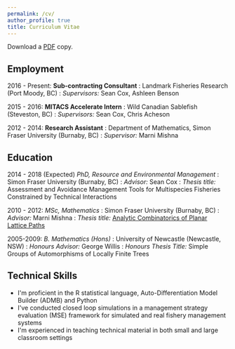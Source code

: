 ```yaml
---
permalink: /cv/
author_profile: true
title: Curriculum Vitae
---
```


Download a [PDF](http://sdnjohnson.com/files/JohnsonCV.pdf) copy.

## Employment

2016 - Present: **Sub-contracting Consultant**
:	Landmark Fisheries Research (Port Moody, BC)
: *Supervisors:* Sean Cox, Ashleen Benson

2015 - 2016: **MITACS Accelerate Intern**
:	Wild Canadian Sablefish (Steveston, BC)
: *Supervisors:* Sean Cox, Chris Acheson

2012 - 2014: **Research Assistant**
: Department of Mathematics, Simon Fraser University (Burnaby, BC)
: *Supervisor:* Marni Mishna

## Education

2014 - 2018 (Expected) *PhD, Resource and Environmental Management*
: Simon Fraser University (Burnaby, BC)
:	*Advisor:* Sean Cox
: *Thesis title:* Assessment and Avoidance Management Tools for Multispecies Fisheries Constrained by Technical Interactions


2010 - 2012: *MSc, Mathematics*
:	Simon Fraser University (Burnaby, BC)
: *Advisor:* Marni Mishna
: *Thesis title:* [Analytic Combinatorics of Planar Lattice Paths](http://arxiv.org/pdf/1304.6432.pdf)

2005-2009: *B. Mathematics (Hons)*
: University of Newcastle (Newcastle, NSW)
: *Honours Advisor:* George Willis
: *Honours Thesis Title:* Simple Groups of Automorphisms of Locally Finite Trees

## Technical Skills

- I'm proficient in the R statistical language, Auto-Differentiation Model Builder (ADMB) and Python
- I've conducted closed loop simulations in a management strategy evaluation (MSE) framework for simulated and real fishery management systems
- I'm experienced in teaching technical material in both small and large classroom settings
